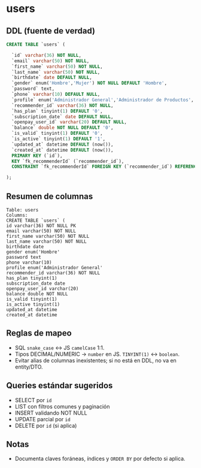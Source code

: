 # users

## DDL (fuente de verdad)
```sql
CREATE TABLE `users` (

  `id` varchar(36) NOT NULL,
  `email` varchar(50) NOT NULL,
  `first_name` varchar(50) NOT NULL,
  `last_name` varchar(50) NOT NULL,
  `birthdate` date DEFAULT NULL,
  `gender` enum('Hombre','Mujer') NOT NULL DEFAULT 'Hombre',
  `password` text,
  `phone` varchar(10) DEFAULT NULL,
  `profile` enum('Administrador General','Administrador de Productos','Administrador de Logística','Especialista','Usuario') DEFAULT NULL,
  `recommender_id` varchar(36) NOT NULL,
  `has_plan` tinyint(1) DEFAULT '0',
  `subscription_date` date DEFAULT NULL,
  `openpay_user_id` varchar(20) DEFAULT NULL,
  `balance` double NOT NULL DEFAULT '0',
  `is_valid` tinyint(1) DEFAULT '0',
  `is_active` tinyint(1) DEFAULT '1',
  `updated_at` datetime DEFAULT (now()),
  `created_at` datetime DEFAULT (now()),
  PRIMARY KEY (`id`),
  KEY `fk_recommenderId` (`recommender_id`),
  CONSTRAINT `fk_recommenderId` FOREIGN KEY (`recommender_id`) REFERENCES `users` (`id`)

);
```

## Resumen de columnas
```
Table: users
Columns:
CREATE TABLE `users` (
id varchar(36) NOT NULL PK
email varchar(50) NOT NULL
first_name varchar(50) NOT NULL
last_name varchar(50) NOT NULL
birthdate date
gender enum('Hombre'
password text
phone varchar(10)
profile enum('Administrador General'
recommender_id varchar(36) NOT NULL
has_plan tinyint(1)
subscription_date date
openpay_user_id varchar(20)
balance double NOT NULL
is_valid tinyint(1)
is_active tinyint(1)
updated_at datetime
created_at datetime
```

## Reglas de mapeo
- SQL `snake_case` ↔ JS `camelCase` 1:1.
- Tipos DECIMAL/NUMERIC → `number` en JS. `TINYINT(1)` ↔ `boolean`.
- Evitar alias de columnas inexistentes; si no está en DDL, no va en entity/DTO.

## Queries estándar sugeridos
- SELECT por `id`
- LIST con filtros comunes y paginación
- INSERT validando NOT NULL
- UPDATE parcial por `id`
- DELETE por `id` (si aplica)

## Notas
- Documenta claves foráneas, índices y `ORDER BY` por defecto si aplica.
